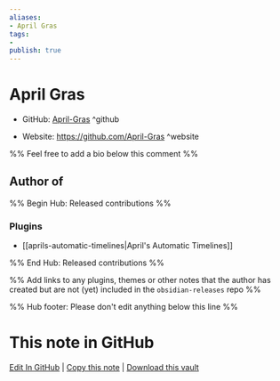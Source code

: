 ```yaml
---
aliases:
- April Gras
tags:
- 
publish: true
---
```


# April Gras

- GitHub: [April-Gras](https://github.com/April-Gras/) ^github
<!-- - Discord: `@` ^discord-->
- Website: <https://github.com/April-Gras> ^website
<!-- - [[Publish sites|Publish site]]: <https://> ^publish-->

%% Feel free to add a bio below this comment %%


## Author of

%% Begin Hub: Released contributions %%
### Plugins
- [[aprils-automatic-timelines|April's Automatic Timelines]]

%% End Hub: Released contributions %%

%% Add links to any plugins, themes or other notes that the author has created but are not (yet) included in the `obsidian-releases` repo %%

<!--
### Unlisted plugins
-->

<!--
### Others
-->

<!--
## Sponsor this author
-->

<!-- - [[GitHub sponsors]]: [Sponsor @April-Gras on GitHub Sponsors](https://github.com/sponsors/April-Gras) ^github-sponsor-->
<!-- - [[Buy me a coffee]]: <https://> ^buy-me-a-coffee-->
<!-- - [[PayPal]]: <https://> ^paypal-->
<!-- - [[Patreon]]: <https://> ^patreon-->

<!--
## Follow this author
-->

<!-- - [[YouTube Channels|On YouTube]]: <https://> ^youtube-->
<!-- - Twitter: <https://> ^twitter-->
<!-- - ... -->

%% Hub footer: Please don't edit anything below this line %%

# This note in GitHub

<span class="git-footer">[Edit In GitHub](https://github.dev/obsidian-community/obsidian-hub/blob/main/01%20-%20Community/People/April-Gras.md "git-hub-edit-note") | [Copy this note](https://raw.githubusercontent.com/obsidian-community/obsidian-hub/main/01%20-%20Community/People/April-Gras.md "git-hub-copy-note") | [Download this vault](https://github.com/obsidian-community/obsidian-hub/archive/refs/heads/main.zip "git-hub-download-vault") </span>
